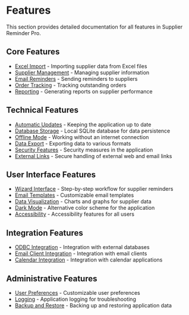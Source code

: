 # Features

This section provides detailed documentation for all features in Supplier Reminder Pro.

## Core Features

- [Excel Import](excel-import.md) - Importing supplier data from Excel files
- [Supplier Management](supplier-management.md) - Managing supplier information
- [Email Reminders](email-reminders.md) - Sending reminders to suppliers
- [Order Tracking](order-tracking.md) - Tracking outstanding orders
- [Reporting](reporting.md) - Generating reports on supplier performance

## Technical Features

- [Automatic Updates](auto-updates.md) - Keeping the application up to date
- [Database Storage](database-storage.md) - Local SQLite database for data persistence
- [Offline Mode](offline-mode.md) - Working without an internet connection
- [Data Export](data-export.md) - Exporting data to various formats
- [Security Features](security-features.md) - Security measures in the application
- [External Links](external-links.md) - Secure handling of external web and email links

## User Interface Features

- [Wizard Interface](wizard-interface.md) - Step-by-step workflow for supplier reminders
- [Email Templates](email-templates.md) - Customizable email templates
- [Data Visualization](data-visualization.md) - Charts and graphs for supplier data
- [Dark Mode](dark-mode.md) - Alternative color scheme for the application
- [Accessibility](accessibility.md) - Accessibility features for all users

## Integration Features

- [ODBC Integration](odbc-integration.md) - Integration with external databases
- [Email Client Integration](email-integration.md) - Integration with email clients
- [Calendar Integration](calendar-integration.md) - Integration with calendar applications

## Administrative Features

- [User Preferences](user-preferences.md) - Customizable user preferences
- [Logging](logging.md) - Application logging for troubleshooting
- [Backup and Restore](backup-restore.md) - Backing up and restoring application data
